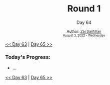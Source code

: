 <div align="center">
    <h1>Round 1</h1>
    <p>Day 64</p>
    <sub>
      Author: <a href="https://github.com/plskz" target="_blank">Zai Santillan</a>
      <br>
      <small>August 3, 2022 - Wednesday</small>
    </sub>
  </div>

[<< Day 63](day063.md) | [Day 65 >>](day065.md)

### Today's Progress:

- ...

[<< Day 63](day063.md) | [Day 65 >>](day065.md)
